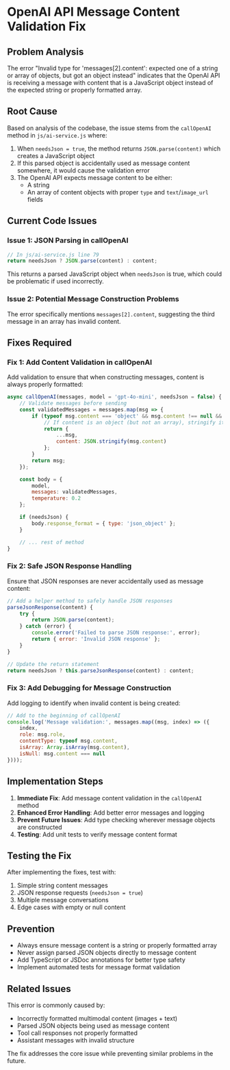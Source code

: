 # OpenAI API Message Content Validation Fix

## Problem Analysis

The error "Invalid type for 'messages[2].content': expected one of a string or array of objects, but got an object instead" indicates that the OpenAI API is receiving a message with content that is a JavaScript object instead of the expected string or properly formatted array.

## Root Cause

Based on analysis of the codebase, the issue stems from the `callOpenAI` method in `js/ai-service.js` where:

1. When `needsJson = true`, the method returns `JSON.parse(content)` which creates a JavaScript object
2. If this parsed object is accidentally used as message content somewhere, it would cause the validation error
3. The OpenAI API expects message content to be either:
   - A string
   - An array of content objects with proper `type` and `text`/`image_url` fields

## Current Code Issues

### Issue 1: JSON Parsing in callOpenAI
```javascript
// In js/ai-service.js line 79
return needsJson ? JSON.parse(content) : content;
```

This returns a parsed JavaScript object when `needsJson` is true, which could be problematic if used incorrectly.

### Issue 2: Potential Message Construction Problems
The error specifically mentions `messages[2].content`, suggesting the third message in an array has invalid content.

## Fixes Required

### Fix 1: Add Content Validation in callOpenAI
Add validation to ensure that when constructing messages, content is always properly formatted:

```javascript
async callOpenAI(messages, model = 'gpt-4o-mini', needsJson = false) {
    // Validate messages before sending
    const validatedMessages = messages.map(msg => {
        if (typeof msg.content === 'object' && msg.content !== null && !Array.isArray(msg.content)) {
            // If content is an object (but not an array), stringify it
            return {
                ...msg,
                content: JSON.stringify(msg.content)
            };
        }
        return msg;
    });

    const body = {
        model,
        messages: validatedMessages,
        temperature: 0.2
    };

    if (needsJson) {
        body.response_format = { type: 'json_object' };
    }

    // ... rest of method
}
```

### Fix 2: Safe JSON Response Handling
Ensure that JSON responses are never accidentally used as message content:

```javascript
// Add a helper method to safely handle JSON responses
parseJsonResponse(content) {
    try {
        return JSON.parse(content);
    } catch (error) {
        console.error('Failed to parse JSON response:', error);
        return { error: 'Invalid JSON response' };
    }
}

// Update the return statement
return needsJson ? this.parseJsonResponse(content) : content;
```

### Fix 3: Add Debugging for Message Construction
Add logging to identify when invalid content is being created:

```javascript
// Add to the beginning of callOpenAI
console.log('Message validation:', messages.map((msg, index) => ({
    index,
    role: msg.role,
    contentType: typeof msg.content,
    isArray: Array.isArray(msg.content),
    isNull: msg.content === null
})));
```

## Implementation Steps

1. **Immediate Fix**: Add message content validation in the `callOpenAI` method
2. **Enhanced Error Handling**: Add better error messages and logging
3. **Prevent Future Issues**: Add type checking wherever message objects are constructed
4. **Testing**: Add unit tests to verify message content format

## Testing the Fix

After implementing the fixes, test with:

1. Simple string content messages
2. JSON response requests (`needsJson = true`)
3. Multiple message conversations
4. Edge cases with empty or null content

## Prevention

- Always ensure message content is a string or properly formatted array
- Never assign parsed JSON objects directly to message content
- Add TypeScript or JSDoc annotations for better type safety
- Implement automated tests for message format validation

## Related Issues

This error is commonly caused by:
- Incorrectly formatted multimodal content (images + text)
- Parsed JSON objects being used as message content
- Tool call responses not properly formatted
- Assistant messages with invalid structure

The fix addresses the core issue while preventing similar problems in the future.